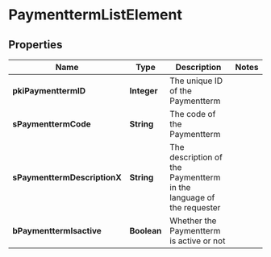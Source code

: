 

# PaymenttermListElement

## Properties

Name | Type | Description | Notes
------------ | ------------- | ------------- | -------------
**pkiPaymenttermID** | **Integer** | The unique ID of the Paymentterm | 
**sPaymenttermCode** | **String** | The code of the Paymentterm | 
**sPaymenttermDescriptionX** | **String** | The description of the Paymentterm in the language of the requester | 
**bPaymenttermIsactive** | **Boolean** | Whether the Paymentterm is active or not | 





